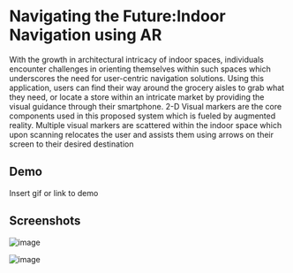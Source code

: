 
# Navigating the Future:Indoor Navigation using AR

With the growth in architectural intricacy of indoor spaces, individuals 
encounter challenges in orienting themselves within such spaces which 
underscores the need for user-centric navigation solutions. Using this application, 
users can find their way around the grocery aisles to grab what they need, or 
locate a store within an intricate market by providing the visual guidance through 
their smartphone. 2-D Visual markers are the core components used in this 
proposed system which is fueled by augmented reality. Multiple visual markers 
are scattered within the indoor space which upon scanning relocates the user and 
assists them using arrows on their screen to their desired destination




## Demo

Insert gif or link to demo


## Screenshots


![image](https://github.com/AbiaPereira04/Navigating-the-Future-Indoor-Navigation-using-AR/assets/91883575/aa910c6d-a727-4758-a37a-190cab30396e)

![image](https://github.com/AbiaPereira04/Navigating-the-Future-Indoor-Navigation-using-AR/assets/91883575/d6d98166-4413-499d-9d0d-4d8026c038cb)